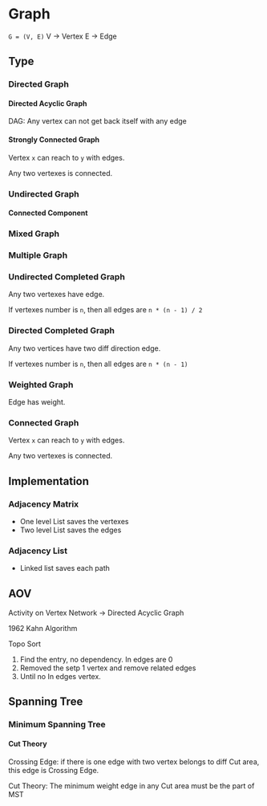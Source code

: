 # Graph

`G = (V, E)`
V -> Vertex
E -> Edge

## Type

### Directed Graph

#### Directed Acyclic Graph

DAG: Any vertex can not get back itself with any edge

#### Strongly Connected Graph

Vertex `x` can reach to `y` with edges.

Any two vertexes is connected.

### Undirected Graph

#### Connected Component

### Mixed Graph

### Multiple Graph

### Undirected Completed Graph

Any two vertexes have edge.

If vertexes number is `n`, then all edges are `n * (n - 1) / 2`

### Directed Completed Graph

Any two vertices have two diff direction edge.

If vertexes number is `n`, then all edges are `n * (n - 1)`

### Weighted Graph

Edge has weight.

### Connected Graph

Vertex `x` can reach to `y` with edges.

Any two vertexes is connected.

## Implementation

### Adjacency Matrix

- One level List saves the vertexes
- Two level List saves the edges

### Adjacency List

- Linked list saves each path

## AOV

Activity on Vertex Network -> Directed Acyclic Graph

1962 Kahn Algorithm

Topo Sort

1. Find the entry, no dependency. In edges are 0
2. Removed the setp 1 vertex and remove related edges
3. Until no In edges vertex.


## Spanning Tree

### Minimum Spanning Tree

#### Cut Theory

Crossing Edge: if there is one edge with two vertex belongs to diff Cut area, this edge is Crossing Edge.

Cut Theory: The minimum weight edge in any Cut area must be the part of MST